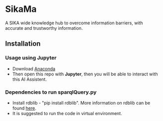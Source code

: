 # SikaMa
A SIKA wide knowledge hub to overcome information barriers, with accurate and trustworthy information.

## Installation
### Usage using Jupyter
- Download [Anaconda](https://www.anaconda.com/)
- Then open this repo with **Jupyter**, then you will be able to interact with this AI Assistent.

### Dependencies to run sparqlQuery.py
- Install rdblib - "pip install rdblib". More information on rdblib can be found [here](https://rdflib.readthedocs.io/en/stable/apidocs/rdflib.html#rdflib.graph.Graph.query).
- It is suggested to run the code in virtual environment.
